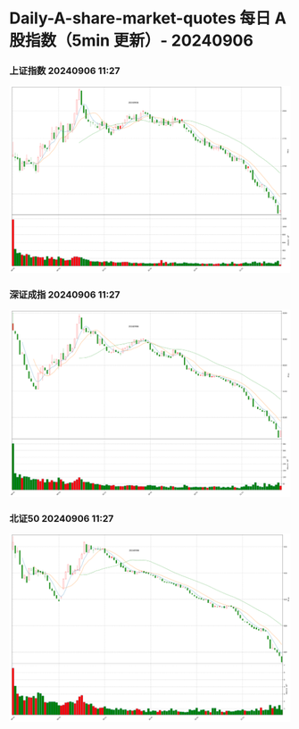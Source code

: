 
# Daily-A-share-market-quotes 每日 A 股指数（5min 更新）- 20240906

### 上证指数 20240906 11:27
![](./fig/2024/9/20240906-sh000001.png)

### 深证成指 20240906 11:27
![](./fig/2024/9/20240906-sz399001.png)

### 北证50 20240906 11:27
![](./fig/2024/9/20240906-bj899050.png)
